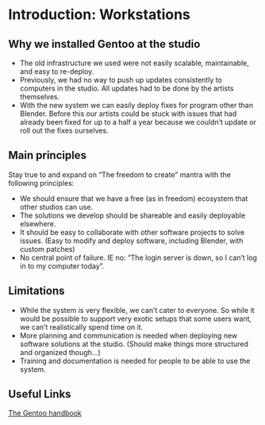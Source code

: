 # Introduction: Workstations 

<!--- Feedback from Julien
- Who is the "Introduction" addressed to? Who is the user? 
  - Still feels like it is addressed at a TD or IT developer
- Could be reworded to state the advantages of the current system instead of starting with the failures of our previous unnamed one
-->

<!--- Juliens suggestions for pages of the User section
- Collect notes from all artists at the studio on how they tend to customize the system and common shortcuts. Give some general pointers at system settings in a new section. Examples:
   - Disable greying by opening sub-windows
   - Multiple cursor issues with Wayland
   - Behavior customization of Super-Key and `Alt Tab`
- Recommend some more general purpose software packages we use like beeRef, dolphin, nomacs, mpv, OBS, spectacle
- Ask typical non-Linux users at the studio to read some sections and see if she understands anything. 
  Good stress for missing basic information.
-->

## Why we installed Gentoo at the studio

- The old infrastructure we used were not easily scalable, maintainable, and easy to re-deploy.
- Previously, we had no way to push up updates consistently to computers in the studio. All updates had to be done by the artists themselves.
- With the new system we can easily deploy fixes for program other than Blender. Before this our artists could be stuck with issues that had already been fixed for up to a half a year because we couldn’t update or roll out the fixes ourselves.

## Main principles

Stay true to and expand on “The freedom to create” mantra with the following principles:

- We should ensure that we have a free (as in freedom) ecosystem that other studios can use.
- The solutions we develop should be shareable and easily deployable elsewhere.
- It should be easy to collaborate with other software projects to solve issues. (Easy to modify and deploy software, including Blender, with custom patches)
- No central point of failure. IE no: “The login server is down, so I can’t log in to my computer today”.

## Limitations

- While the system is very flexible, we can’t cater to everyone. So while it would be possible to support very exotic setups that some users want, we can’t realistically spend time on it.
- More planning and communication is needed when deploying new software solutions at the studio. (Should make things more structured and organized though…)
- Training and documentation is needed for people to be able to use the system.


## Useful Links
[The Gentoo handbook](https://wiki.gentoo.org/wiki/Handbook:AMD64)
